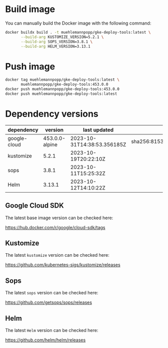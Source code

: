 # Build image

You can manually build the Docker image with the following command:

```bash
docker buildx build . -t muehlemannpopp/gke-deploy-tools:latest \
       --build-arg KUSTOMIZE_VERSION=5.2.1 \
       --build-arg SOPS_VERSION=3.8.1 \
       --build-arg HELM_VERSION=3.13.1
```

# Push image

```bash
docker tag muehlemannpopp/gke-deploy-tools:latest \
       muehlemannpopp/gke-deploy-tools:453.0.0
docker push muehlemannpopp/gke-deploy-tools:453.0.0
docker push muehlemannpopp/gke-deploy-tools:latest
```


# Dependency versions

| dependency   | version        | last updated               | digest                                                                  |
|------------ |-------------- |-------------------------- |----------------------------------------------------------------------- |
| google-cloud | 453.0.0-alpine | 2023-10-31T14:38:53.356185Z | sha256:81539a140b9ea1281aaaf7911568dfa38a41062e1cfec7d6e7876e8b17a086ce |
| kustomize    | 5.2.1 | 2023-10-19T20:22:10Z |                                                                         |
| sops         | 3.8.1          | 2023-10-11T15:25:32Z       |                                                                         |
| Helm         | 3.13.1         | 2023-10-12T14:10:22Z       |                                                                         |


## Google Cloud SDK

The latest base image version can be checked here:

<https://hub.docker.com/r/google/cloud-sdk/tags>


## Kustomize

The latest `kustomize` version can be checked here:

<https://github.com/kubernetes-sigs/kustomize/releases>


## Sops

The latest `sops` version can be checked here:

<https://github.com/getsops/sops/releases>


## Helm

The latest `Helm` version can be checked here:

<https://github.com/helm/helm/releases>
